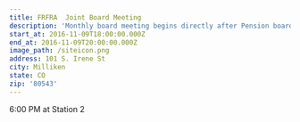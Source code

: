 ```yaml
---
title: FRFRA  Joint Board Meeting
description: 'Monthly board meeting begins directly after Pension board meetings , public is welcome to attend.'
start_at: 2016-11-09T18:00:00.000Z
end_at: 2016-11-09T20:00:00.000Z
image_path: /siteicon.png
address: 101 S. Irene St
city: Milliken
state: CO
zip: '80543'
---
```



6:00 PM at Station 2